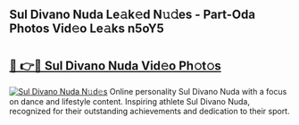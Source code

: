 ## Sul Divano Nuda Le𝚊k𝚎d N𝚞𝚍es - Part-Oda Photos Vid𝚎o Le𝚊ks n5oY5

# <h2><a href="http://fbec0x.evod.top/?m=Sul+Divano+Nuda">🔗 👉🔴 Sul Divano Nuda Vid𝚎o Ph𝚘t𝚘s</a></h2>

[![Sul Divano Nuda N𝚞d𝚎s](https://i.imgur.com/8V9OHl7.gif)](http://fbec0x.evod.top/?m=Sul+Divano+Nuda)
Online personality Sul Divano Nuda with a focus on dance and lifestyle content. Inspiring athlete Sul Divano Nuda, recognized for their outstanding achievements and dedication to their sport. 
